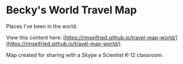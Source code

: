 # Becky's World Travel Map
Places I've been in the world.

View this content here: [https://rmseifried.github.io/travel-map-world/](https://rmseifried.github.io/travel-map-world/)

Map created for sharing with a Skype a Scientist K-12 classroom.
